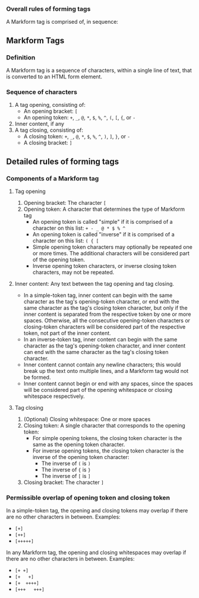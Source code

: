 ### Overall rules of forming tags

A Markform tag is comprised of, in sequence:


## Markform Tags

### Definition

A Markform tag is a sequence of characters, within a single line of text, that is converted to an HTML form element.

### Sequence of characters

1. A tag opening, consisting of:
    - An opening bracket: `[`
    - An opening token: `+`, `_`, `@`, `*`, `$`, `%`, `^`, `(`, `[`, `{`, or `-`
2. Inner content, if any
3. A tag closing, consisting of:
    - A closing token: `+`, `_`, `@`, `*`, `$`, `%`, `^`, `)`, `]`, `}`, or `-`
    - A closing bracket: `]`

## Detailed rules of forming tags

### Components of a Markform tag

1. Tag opening
    1. Opening bracket: The character `[`
    2. Opening token: A character that determines the type of Markform tag
        - An opening token is called "simple" if it is comprised of a character on this list: `+ - _ @ * $ % ^`
        - An opening token is called "inverse" if it is comprised of a character on this list: `( { [`
        - Simple opening token characters may optionally be repeated one or more times. The additional characters will be considered part of the opening token.
        - Inverse opening token characters, or inverse closing token characters, may not be repeated.

2. Inner content: Any text between the tag opening and tag closing.
    - In a simple-token tag, inner content can begin with the same character as the tag's opening-token character, or end with the same character as the tag's closing token character, but only if the inner content is separated from the respective token by one or more spaces. Otherwise, all the consecutive opening-token characters or closing-token characters will be considered part of the respective token, not part of the inner content.
    - In an inverse-token tag, inner content can begin with the same character as the tag's opening-token character, and inner content can end with the same character as the tag's closing token character.
    - Inner content cannot contain any newline characters; this would break up the text onto multiple lines, and a Markform tag would not be formed.
    - Inner content cannot begin or end with any spaces, since the spaces will be considered part of the opening whitespace or closing whitespace respectively.

3. Tag closing
    1. (Optional) Closing whitespace: One or more spaces
    2. Closing token: A single character that corresponds to the opening token:
        - For simple opening tokens, the closing token character is the same as the opening token character.
        - For inverse opening tokens, the closing token character is the inverse of the opening token character:
            - The inverse of `(` is `)`
            - The inverse of `{` is `}`
            - The inverse of `[` is `]`
    3. Closing bracket: The character `]`

### Permissible overlap of opening token and closing token

In a simple-token tag, the opening and closing tokens may overlap if there are no other characters in between. Examples:
- `[+]`
- `[++]`
- `[+++++]`

In any Markform tag, the opening and closing whitespaces may overlap if there are no other characters in between. Examples:
- `[+ +]`
- `[+   +]`
- `[+  ++++]`
- `[+++   +++]`
